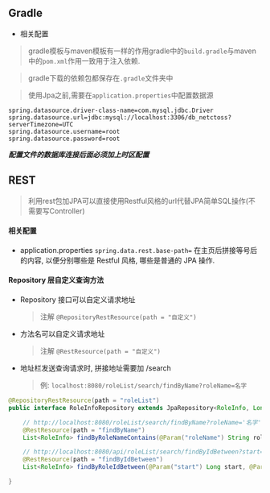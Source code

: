 ## Gradle

- 相关配置

> gradle模板与maven模板有一样的作用gradle中的`build.gradle`与maven中的`pom.xml`作用一致用于注入依赖.

> gradle下载的依赖包都保存在`.gradle`文件夹中

> 使用Jpa之前,需要在`application.properties`中配置数据源

```
spring.datasource.driver-class-name=com.mysql.jdbc.Driver
spring.datasource.url=jdbc:mysql://localhost:3306/db_netctoss?serverTimezone=UTC
spring.datasource.username=root
spring.datasource.password=root
```
_**配置文件的数据库连接后面必须加上时区配置**_

## REST
> 利用rest包加JPA可以直接使用Restful风格的url代替JPA简单SQL操作(不需要写Controller)

#### 相关配置
- application.properties
  `spring.data.rest.base-path=` 在主页后拼接等号后的内容, 以便分别哪些是 Restful 风格, 哪些是普通的 JPA 操作.

#### Repository 层自定义查询方法

- Repository 接口可以自定义请求地址
  > 注解 `@RepositoryRestResource(path = "自定义")`

- 方法名可以自定义请求地址
  > 注解 `@RestResource(path = "自定义")`

- 地址栏发送查询请求时, 拼接地址需要加 /search
  > 例: `localhost:8080/roleList/search/findByName?roleName=名字`

```java
@RepositoryRestResource(path = "roleList")
public interface RoleInfoRepository extends JpaRepository<RoleInfo, Long> {

    // http://localhost:8080/roleList/search/findByName?roleName='名字'
    @RestResource(path = "findByName")
    List<RoleInfo> findByRoleNameContains(@Param("roleName") String roleName);

    // http://localhost:8080/api/roleList/search/findByIdBetween?start=100&end=300
    @RestResource(path = "findByIdBetween")
    List<RoleInfo> findByRoleIdBetween(@Param("start") Long start, @Param("end") Long end);

}
```
